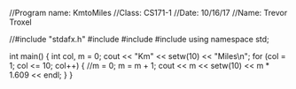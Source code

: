 //Program name: KmtoMiles
//Class: CS171-1
//Date: 10/16/17
//Name: Trevor Troxel

//#include "stdafx.h"
#include <iostream>
#include <string>
#include <iomanip>
using namespace std;

int main()
{
	int col, m = 0;
	cout << "Km" << setw(10) << "Miles\n";
	for (col = 1; col <= 10; col++)
	{
		//m = 0;
		m = m + 1;
		cout << m << setw(10) << m * 1.609 << endl;
	}
}

